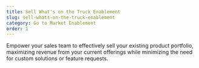 ```yaml
---
title: Sell What's on the Truck Enablement
slug: sell-whats-on-the-truck-enablement
category: Go to Market Enablement
order: 1
---
```

Empower your sales team to effectively sell your existing product portfolio, maximizing revenue from your current offerings while minimizing the need for custom solutions or feature requests.
